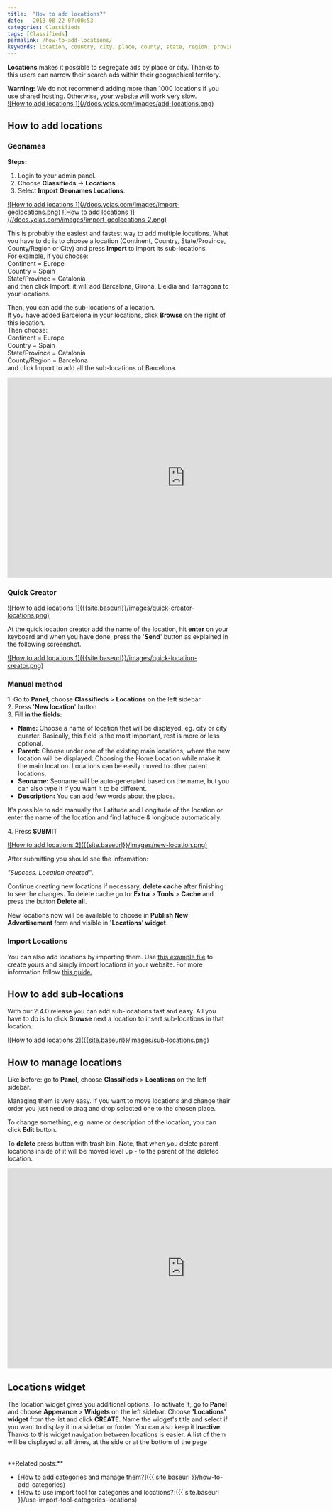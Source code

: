 ```yaml
---
title:  "How to add locations?"
date:   2013-08-22 07:00:53
categories: Classifieds
tags: [Classifieds]
permalink: /how-to-add-locations/
keywords: location, country, city, place, county, state, region, province, sub, import, new, add, create, parent, geolocation, geoname
---
```

**Locations** makes it possible to segregate ads by place or city. Thanks to this users can narrow their search ads within their geographical territory.

<div class="alert alert-warning">
<strong><i class="glyphicon glyphicon-warning-sign"></i> Warning:</strong> We do not recommend adding more than 1000 locations if you use shared hosting. Otherwise, your website will work very slow.
</div>

<a href="{{ site.baseurl }}/images/add-locations.png" class="thumbnail gallery-item" data-gallery>
![How to add locations 1](//docs.yclas.com/images/add-locations.png)
</a>

## How to add locations

### Geonames

**Steps:**

1. Login to your admin panel.
2. Choose **Classifieds** -> **Locations**.
3. Select **Import Geonames Locations**.

<a href="{{ site.baseurl }}/images/import-geolocations.png" class="thumbnail gallery-item" data-gallery>
![How to add locations 1](//docs.yclas.com/images/import-geolocations.png)
</a>

<a href="{{ site.baseurl }}/images/import-geolocations-2.png" class="thumbnail gallery-item" data-gallery>
![How to add locations 1](//docs.yclas.com/images/import-geolocations-2.png)
</a>

This is probably the easiest and fastest way to add multiple locations. What you have to do is to choose a location (Continent, Country, State/Province, County/Region or City) and press **Import** to import its sub-locations. <br>
For example, if you choose:<br>
Continent = Europe<br>
Country = Spain<br>
State/Province = Catalonia<br>
and then click Import, it will add Barcelona, Girona, Lleidia and Tarragona to your locations. 

Then, you can add the sub-locations of a location. <br>
If you have added Barcelona in your locations, click **Browse** on the right of this location. <br>
Then choose:<br>
Continent = Europe<br>
Country = Spain<br>
State/Province = Catalonia<br>
County/Region = Barcelona<br>
and click Import to add all the sub-locations of Barcelona.

<iframe width="800" height="450" src="https://www.youtube.com/embed/oFTUt04JKPM" frameborder="0" allowfullscreen></iframe>

### Quick Creator

<a href="{{ site.baseurl }}/images/quick-creator-locations.png" class="thumbnail gallery-item" data-gallery>
![How to add locations 1]({{site.baseurl}}/images/quick-creator-locations.png)
</a>

At the quick location creator add the name of the location, hit **enter** on your keyboard and when you have done, press the '**Send**' button as explained in the following screenshot. 

<a href="{{ site.baseurl }}/images/quick-location-creator.png" class="thumbnail gallery-item" data-gallery>
![How to add locations 1]({{site.baseurl}}/images/quick-location-creator.png)
</a>

### Manual method

   1\. Go to **Panel**, choose **Classifieds** > **Locations** on the left sidebar <br>
   2\. Press '**New location**' button<br>
   3\. Fill **in the fields:**

  + **Name:** Choose a name of location that will be displayed, eg. city or city quarter. Basically, this field is the most important, rest is more or less optional.<br>
  + **Parent:** Choose under one of the existing main locations, where the new location will be displayed. Choosing the Home Location while make it the main location. Locations can be easily moved to other parent locations.<br>
  + **Seoname:** Seoname will be auto-generated based on the name, but you can also type it if you want it to be different.
  + **Description:** You can add few words about the place.

It's possible to add manually the Latitude and Longitude of the location or enter the name of the location and find latitude & longitude automatically.

4\. Press **SUBMIT**

<a href="{{ site.baseurl }}/images/new-location.png" class="thumbnail gallery-item" data-gallery>
![How to add locations 2]({{site.baseurl}}/images/new-location.png)
</a>

After submitting you should see the information:

_"Success. Location created"_.

Continue creating new locations if necessary, **delete cache** after finishing to see the changes. To delete cache go to: **Extra** > **Tools** > **Cache** and press the button **Delete all**.

New locations now will be available to choose in **Publish New Advertisement** form and visible in **'Locations' widget**.

### Import Locations

You can also add locations by importing them. Use [this example file](https://docs.google.com/uc?id=0B60e9iwQucDwa2VjRXAtV0FXVlk&export=download) to create yours and simply import locations in your website. For more information follow [this guide.](http://docs.yclas.com/use-import-tool-categories-locations/#import-locations)

## How to add sub-locations

With our 2.4.0 release you can add sub-locations fast and easy. All you have to do is to click **Browse** next a location to insert sub-locations in that location.

<a href="{{ site.baseurl }}/images/import-geolocations-2.png" class="thumbnail gallery-item" data-gallery>
![How to add locations 2]({{site.baseurl}}/images/sub-locations.png)
</a>

## How to manage locations

Like before: go to **Panel**, choose **Classifieds** > **Locations** on the left sidebar. 

Managing them is very easy. If you want to move locations and change their order you just need to drag and drop selected one to the chosen place.

To change something, e.g. name or description of the location, you can click **Edit** button.

To **delete** press button with trash bin. Note, that when you delete parent locations inside of it will be moved level up - to the parent of the deleted location.


<iframe width="800" height="450" src="https://www.youtube.com/embed/pRQX37mxC68" frameborder="0" allowfullscreen></iframe>


## Locations widget

The location widget gives you additional options. To activate it, go to **Panel** and choose **Apperance** > **Widgets** on the left sidebar. Choose **'Locations' widget** from the list and click **CREATE**. Name the widget's title and select if you want to display it in a sidebar or footer. You can also keep it **Inactive**. Thanks to this widget navigation between locations is easier. A list of them will be displayed at all times, at the side or at the bottom of the page

<br>
**Related posts:**

  * [How to add categories and manage them?]({{ site.baseurl }}/how-to-add-categories)
  * [How to use import tool for categories and locations?]({{ site.baseurl }}/use-import-tool-categories-locations)
  
